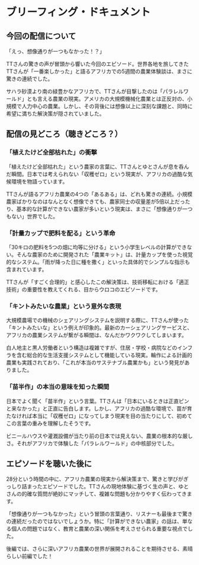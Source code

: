 # ブリーフィング・ドキュメント

## 今回の配信について

「えっ、想像通りが一つもなかった！？」

TTさんの驚きの声が冒頭から響いた今回のエピソード。世界各地を旅してきたTTさんが「一番楽しかった」と語るアフリカでの5週間の農業体験談は、まさに驚きの連続でした。

サハラ砂漠より南の緑豊かなアフリカで、TTさんが目撃したのは「パラレルワールド」とも言える農業の現実。アメリカの大規模機械化農業とは正反対の、小規模で人力中心の農業。しかし、その背後には想像以上に深刻な課題と、同時に希望に満ちた解決策が隠されていました。

## 配信の見どころ（聴きどころ？）

### 「植えたけど全部枯れた」の衝撃

「植えたけど全部枯れた」という農家の言葉に、TTさんとゆとさんが息を呑んだ瞬間。日本では考えられない「収穫ゼロ」という現実が、アフリカの過酷な気候環境を物語っています。

TTさんが語るアフリカ農業の4つの「あるある」は、どれも驚きの連続。小規模農家ばかりなのはなんとなく想像できても、農家同士の収量差が5倍以上だったり、基本的な計算ができない農家が多いという現実は、まさに「想像通りが一つもない」世界でした。

### 「計量カップで肥料を配る」という革命

「30キロの肥料を5つの畑に均等に分ける」という小学生レベルの計算ができない。そんな農家のために開発された「農業キット」は、計量カップを使った視覚的なシステム。「雨が降った日に種を撒く」といった具体的でシンプルな指示も含まれています。

TTさんが「すごく合理的」と感心したこの解決策は、技術移転における「適正技術」の重要性を教えてくれる、目からウロコのエピソードです。

### 「キントみたいな農業」という意外な表現

大規模農場での機械のシェアリングシステムを説明する際に、TTさんが使った「キントみたいな」という例えが印象的。最新のカーシェアリングサービスと、アフリカの農業システムが繋がる瞬間は、なんだかワクワクしてしまいます。

白人地主と黒人労働者という構造は複雑ですが、住居・学校・病院などのインフラを含む総合的な生活支援システムとして機能している現実。輪作による計画的農業も実践されており、「これが本当のサステナブル農業かも」という発見がありました。

### 「苗半作」の本当の意味を知った瞬間

日本でよく聞く「苗半作」という言葉。TTさんは「日本にいるときは正直ピンと来なかった」と正直に告白します。しかし、アフリカの過酷な環境で、苗が育たなければ本当に「収穫ゼロ」になってしまう現実を目の当たりにして、初めてこの言葉の重みを理解したそうです。

ビニールハウスや灌漑設備が当たり前の日本では見えない、農業の根本的な厳しさ。それがアフリカで体験した「パラレルワールド」の中核部分でした。

## エピソードを聴いた後に

28分という時間の中に、アフリカ農業の現実から解決策まで、驚きと学びがぎっしり詰まったエピソードでした。TTさんの現地体験に基づく生の声と、ゆとさんの的確な質問が絶妙にマッチして、複雑な問題も分かりやすく伝わってきます。

「想像通りが一つもなかった」という冒頭の言葉通り、リスナーも最後まで驚きの連続だったのではないでしょうか。特に「計算ができない農家」の話は、単なる個人の問題ではなく、教育と農業の深い関係を考えさせられる重要な視点でした。

後編では、さらに深いアフリカ農業の世界が展開されることを期待させる、素晴らしい前編でした！